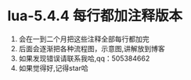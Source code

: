 
# lua-5.4.4 每行都加注释版本
1. 会在一到二个月把这些注释全部每行都加完
2. 后面会逐渐把各种流程图，示意图,讲解放到博客
3. 如果发现错误请联系我哈,qq：505384662
4. 如果觉得好,记得star哈
